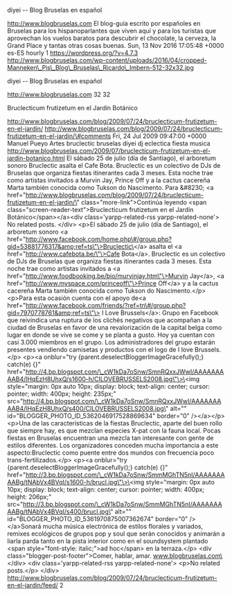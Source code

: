diyei -- Blog Bruselas en español

http://www.blogbruselas.com El blog-guía escrito por españoles en
Bruselas para los hispanoparlantes que viven aquí y para los turistas
que aprovechan los vuelos baratos para descubrir el chocolate, la
cerveza, la Grand Place y tantas otras cosas buenas. Sun, 13 Nov 2016
17:05:48 +0000 es-ES hourly 1 https://wordpress.org/?v=4.7.3
http://www.blogbruselas.com/wp-content/uploads/2016/04/cropped-Manneken\_Pis\_Blog\_Bruselas\_Ricardo\_Imbern-512-32x32.jpg

diyei -- Blog Bruselas en español

http://www.blogbruselas.com 32 32

Bruclecticum frutizetum en el Jardín Botánico

http://www.blogbruselas.com/blog/2009/07/24/bruclecticum-frutizetum-en-el-jardin/
http://www.blogbruselas.com/blog/2009/07/24/bruclecticum-frutizetum-en-el-jardin/\#comments
Fri, 24 Jul 2009 09:47:00 +0000 Manuel Pueyo Artes bruclectic bruselas
diyei dj eclectica fiesta musica
http://www.blogbruselas.com/2009/07/bruclecticum-frutizetum-en-el-jardin-botanico.html
El sábado 25 de julio (día de Santiago), el arboretum sonoro Bruclectic
asalta el Cafe Bota. Bruclectic es un colectivo de DJs de Bruselas que
organiza fiestas itinerantes cada 3 meses. Esta noche trae como artistas
invitados a Murvin Jay, Prince Off y a la cactus cacereña Marta también
conocida como Tukson do Nascimento. Para &\#8230; \<a
href=\"http://www.blogbruselas.com/blog/2009/07/24/bruclecticum-frutizetum-en-el-jardin/\"
class=\"more-link\"\>Continúa leyendo \<span
class=\"screen-reader-text\"\>Bruclecticum frutizetum en el Jardín
Botánico\</span\>\</a\>\<div class=\'yarpp-related-rss
yarpp-related-none\'\> No related posts. \</div\> \<p\>El sábado 25 de
julio (día de Santiago), el arboretum sonoro \<a
href=\"http://www.facebook.com/home.php\#/group.php?gid=53881776317&amp;ref=ts\"\>Bruclectic\</a\>
asalta el \<a href=\"http://www.cafebota.be/\"\>Cafe Bota\</a\>.
Bruclectic es un colectivo de DJs de Bruselas que organiza fiestas
itinerantes cada 3 meses. Esta noche trae como artistas invitados a \<a
href=\"http://www.foodbooking.be/bio/murvinjay.htm\"\>Murvin Jay\</a\>,
\<a href=\"http://www.myspace.com/princeoff\"\>Prince Off\</a\> y a la
cactus cacereña Marta también conocida como Tukson do Nascimento.\</p\>
\<p\>Para esta ocasión cuenta con el apoyo de\<a
href=\"http://www.facebook.com/friends/?ref=tn\#/group.php?gid=7970778761&amp;ref=ts\"\>
I Love Brussels\</a\>: Grupo en Facebook que reivindica una ruptura de
los clichés negativos que acompañan a la ciudad de Bruselas en favor de
una revalorización de la capital belga como lugar en donde se vive se
come y se planta a gusto. Hoy ya cuentan con casi 3.000 miembros en el
grupo. Los administradores del grupo estarán presentes vendiendo
camisetas y productos con el logo de I love Brussels.\</p\> \<p\>\<a
onblur=\"try {parent.deselectBloggerImageGracefully();} catch(e) {}\"
href=\"http://4.bp.blogspot.com/\_cW1kDa7oSnw/SmnRQxxJWwI/AAAAAAAAAB4/lHqEzH8UhxQ/s1600-h/CILOVEBRUSSELS2008.jpg\"\>\<img
style=\"margin: 0px auto 10px; display: block; text-align: center;
cursor: pointer; width: 400px; height: 235px;\"
src=\"http://4.bp.blogspot.com/\_cW1kDa7oSnw/SmnRQxxJWwI/AAAAAAAAAB4/lHqEzH8UhxQ/s400/CILOVEBRUSSELS2008.jpg\"
alt=\"\" id=\"BLOGGER\_PHOTO\_ID\_5362046917528869634\" border=\"0\"
/\>\</a\>\</p\> \<p\>Una de las características de la fiestas
Bruclectic, aparte del buen rollo que siempre hay, es que mezclan
especies X-pat con la fauna local. Pocas fiestas en Bruselas encuentran
una mezcla tan interesante con gente de estilos diferentes. Los
organizadores conceden mucha importancia a este aspecto:Bruclectic como
puente entre dos mundos con frecuencia poco trans-fertilizados.\</p\>
\<p\>\<a onblur=\"try {parent.deselectBloggerImageGracefully();}
catch(e) {}\"
href=\"http://3.bp.blogspot.com/\_cW1kDa7oSnw/SmmMGhTN5nI/AAAAAAAAABg/tNAbVx4BVqI/s1600-h/brucl.jpg\"\>\<img
style=\"margin: 0px auto 10px; display: block; text-align: center;
cursor: pointer; width: 400px; height: 206px;\"
src=\"http://3.bp.blogspot.com/\_cW1kDa7oSnw/SmmMGhTN5nI/AAAAAAAAABg/tNAbVx4BVqI/s400/brucl.jpg\"
alt=\"\" id=\"BLOGGER\_PHOTO\_ID\_5361970875007362674\" border=\"0\"
/\>\</a\>Sonará mucha música electrónica de estilos florales y variados,
remixes ecológicos de grupos pop y soul que serán conocidos y animarán a
liarla parda tanto en la pista interior como en el soundsystem plantado
\<span style=\"font-style: italic;\"\>ad hoc\</span\> en la
terraza.\</p\> \<div class=\"blogger-post-footer\"\>Comer, hablar, amar.
www.blogbruselas.com\</div\> \<div class=\'yarpp-related-rss
yarpp-related-none\'\> \<p\>No related posts.\</p\> \</div\>
http://www.blogbruselas.com/blog/2009/07/24/bruclecticum-frutizetum-en-el-jardin/feed/
2
